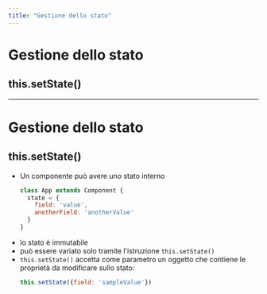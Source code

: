 ```yaml
---
title: "Gestione dello stato"
---
```


# Gestione dello stato
## this.setState()

---

<div class="row">
<div class="col-6 align-self-center">

# Gestione dello stato
## this.setState()

</div>
<div class="col-6 text-left">

* Un componente può avere uno stato interno
  ```javascript
  class App extends Component {
    state = {
      field: 'value',
      anotherField: 'anotherValue'
    }
  }
  ```
* lo stato è immutabile
* può essere variato solo tramite l'istruzione `this.setState()`
* `this.setState()` accetta come parametro un oggetto che contiene le proprietà da modificare sullo stato:
  ```javascript
  this.setState({field: 'sampleValue'})
  ```
</div>
</div>
